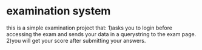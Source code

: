 # examination system
this is a simple examination project that:
  1)asks you to login before accessing the exam and sends your data in a querystring to the exam page.
  2)you will get your score after submitting your answers.
